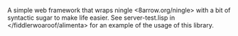 A simple web framework that wraps ningle <8arrow.org/ningle> with a bit of
syntactic sugar to make life easier. See server-test.lisp in </fiddlerwoaroof/alimenta>
for an example of the usage of this library.
